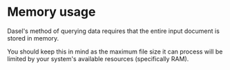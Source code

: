 # Memory usage

Dasel's method of querying data requires that the entire input document is stored in memory.

You should keep this in mind as the maximum file size it can process will be limited by your system's available resources \(specifically RAM\).

